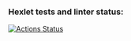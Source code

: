 ### Hexlet tests and linter status:
[![Actions Status](https://github.com/udav21/python-project-lvl1/workflows/hexlet-check/badge.svg)](https://github.com/udav21/python-project-lvl1/actions)
